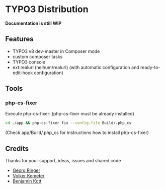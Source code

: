 # TYPO3 Distribution

**Documentation is still WIP**

## Features

* TYPO3 v8 dev-master in Composer mode
* custom composer tasks
* TYPO3 console
* ext:realurl (helhum/realurl) (with automatic configuration and ready-to-edit-hook configuration)


## Tools

### php-cs-fixer

Execute php-cs-fixer: (php-cs-fixer must be already installed)
```bash
cd ./app && php-cs-fixer fix --config-file Build/.php_cs
```
(Check app/Build/.php_cs for instructions how to install php-cs-fixer)


## Credits

Thanks for your support, ideas, issues and shared code

* [Georg Ringer](https://twitter.com/georg_ringer)
* [Volker Kemeter](https://twitter.com/volkizzl)
* [Benjamin Kott](https://twitter.com/benjaminkott)
